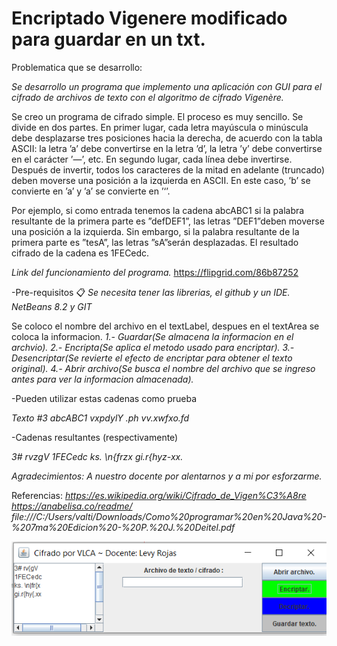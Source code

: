 # Encriptado Vigenere modificado para guardar en un txt.

Problematica que se desarrollo:

*Se desarrollo un programa que implemento una aplicación con GUI para el cifrado de archivos de texto con el algoritmo de cifrado Vigenère.*

Se creo un programa de cifrado simple. El proceso es muy sencillo. Se divide en dos partes.
 En primer lugar, cada letra mayúscula o minúscula debe desplazarse tres posiciones
hacia la derecha, de acuerdo con la tabla ASCII: la letra ’a’ debe convertirse en la letra
’d’, la letra ’y’ debe convertirse en el carácter ’—’, etc. En segundo lugar, cada línea debe
invertirse. Después de invertir, todos los caracteres de la mitad en adelante (truncado) deben
moverse una posición a la izquierda en ASCII. En este caso, ’b’ se convierte en ’a’ y ’a’ se
convierte en ’‘’.

Por ejemplo, si como entrada tenemos la cadena abcABC1 si la palabra resultante de la
primera parte es ”defDEF1”, las letras ”DEF1”deben moverse una posición a la izquierda.
Sin embargo, si la palabra resultante de la primera parte es ”tesA”, las letras ”sA”serán
desplazadas. El resultado cifrado de la cadena es 1FECedc.

*Link del funcionamiento del programa.*
https://flipgrid.com/86b87252

-Pre-requisitos 📋
*Se necesita tener las librerias, el github y un IDE.
NetBeans 8.2 y GIT*

Se coloco el nombre del archivo en el textLabel, despues en el textArea se coloca la informacion.
*1.- Guardar(Se almacena la informacion en el archvio).
2.- Encripta(Se aplica el metodo usado para encriptar).
3.- Desencriptar(Se revierte el efecto de encriptar para obtener el texto original).
4.- Abrir archivo(Se busca el nombre del archivo que se ingreso antes para ver la informacion almacenada).*

-Pueden utilizar estas cadenas como prueba

*Texto #3*
*abcABC1*
*vxpdylY .ph*
*vv.xwfxo.fd*
	
-Cadenas resultantes (respectivamente)

*3# rvzgV*
*1FECedc*
*ks. \n{frzx*
*gi.r{hyz-xx.*

*Agradecimientos: A nuestro docente por alentarnos y a mi por esforzarme.*

Referencias: 
*https://es.wikipedia.org/wiki/Cifrado_de_Vigen%C3%A8re*
*https://anabelisa.co/readme/*
*file:///C:/Users/valti/Downloads/Como%20programar%20en%20Java%20-%207ma%20Edicion%20-%20P.%20J.%20Deitel.pdf*

![](figures/logo_rmarkdown.png)




